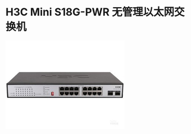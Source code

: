 # H3C Mini S18G-PWR 无管理以太网交换机

![H3C-Mini-S18G-PWR](../../../assets/images/95af178b-73db-415a-9947-77e157b73f73.png)
